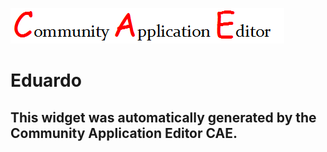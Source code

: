 ![CAE](https://github.com/patricia-cae/frontendComponent-144/blob/gh-pages/img/logo.png)  

Eduardo
===================


This widget was automatically generated by the Community Application Editor CAE.  
---------------
